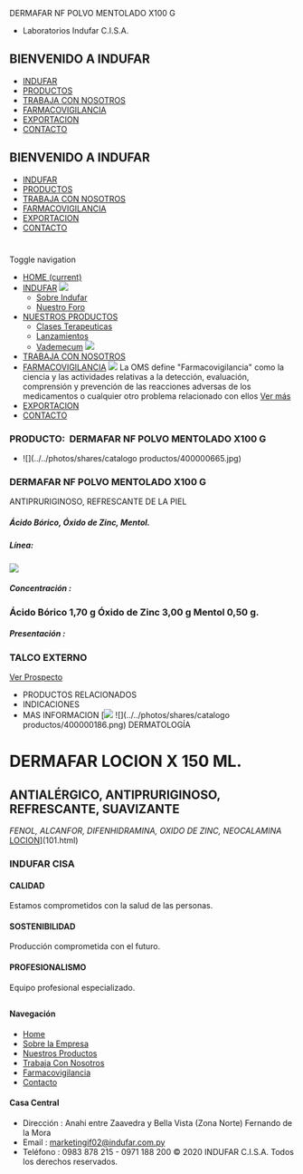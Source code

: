 DERMAFAR NF POLVO MENTOLADO X100 G
- Laboratorios Indufar C.I.S.A.
## BIENVENIDO A INDUFAR
* [INDUFAR](365.html#)
* [PRODUCTOS](365.html#)
* [TRABAJA CON NOSOTROS](365.html#)
* [FARMACOVIGILANCIA](365.html#)
* [EXPORTACION](365.html#)
* [CONTACTO](365.html#)
## BIENVENIDO A INDUFAR
* [INDUFAR](../../index.html)
* [PRODUCTOS](../../productos.html)
* [TRABAJA CON NOSOTROS](../../trabaja_con_nosotros.html)
* [FARMACOVIGILANCIA](../../farmacovigilancia.html)
* [EXPORTACION](../../exportacion.html)
* [CONTACTO](../../contacto.html)
# 
Toggle navigation
* [HOME (current)](../../index.html)
* [INDUFAR](365.html#) 
  [![ ](../../photos/shares/Sistema/Menu/indufar_menul.jpg)](../../institucional.html)
  - [Sobre Indufar](../../institucional.html)
  - [Nuestro Foro](../../blog.html)
* [NUESTROS PRODUCTOS](365.html#) 
  - [Clases Terapeuticas](../clases_terapeuticas.html)
  - [Lanzamientos](../lanzamientos.html)
  - [Vademecum](../../productos.html)
  [![ ](../../photos/shares/Sistema/Menu/productos.png)](../../productos.html)
* [TRABAJA CON NOSOTROS](../../trabaja_con_nosotros.html)
* [FARMACOVIGILANCIA](365.html#) 
  [![ ](../../photos/shares/Sistema/Menu/TUBOS.png)](../../farmacovigilancia.html)
  La OMS define "Farmacovigilancia" como la ciencia y las actividades relativas a la detección, evaluación, comprensión y prevención de las reacciones adversas de los medicamentos o cualquier otro problema relacionado con ellos
  [Ver más](../../farmacovigilancia.html)
* [EXPORTACION](../../exportacion.html)
* [CONTACTO](../../contacto.html)
### PRODUCTO:  DERMAFAR NF POLVO MENTOLADO X100 G
* ![](../../photos/shares/catalogo productos/400000665.jpg)
### **DERMAFAR NF POLVO MENTOLADO X100 G**
ANTIPRURIGINOSO, REFRESCANTE DE LA PIEL
##### **Ácido Bórico, Óxido de Zinc, Mentol.**
##### **Línea:**
[![](../../photos/shares/Laboratorios/lab_indufar.png)](../linea/1.html)
##### **Concentración :**
### Ácido Bórico 1,70 g Óxido de Zinc 3,00 g Mentol 0,50 g.
##### **Presentación :**
### TALCO EXTERNO
[Ver Prospecto](https://www.indufar.com.py/files/shares/prospectos/400000665.pdf)
* PRODUCTOS RELACIONADOS
* INDICACIONES
* MAS INFORMACION
[![](../../photos/shares/Laboratorios/lab_indufar.png)
![](../../photos/shares/catalogo productos/400000186.png)
DERMATOLOGÍA
# DERMAFAR LOCION X 150 ML.
## ANTIALÉRGICO, ANTIPRURIGINOSO, REFRESCANTE, SUAVIZANTE
*FENOL, ALCANFOR, DIFENHIDRAMINA, OXIDO DE ZINC, NEOCALAMINA*
[LOCION](365.html#)](101.html)
### INDUFAR CISA
#### CALIDAD
Estamos comprometidos con la salud de las personas.
#### SOSTENIBILIDAD
Producción comprometida con el futuro.
#### PROFESIONALISMO
Equipo profesional especializado.
## 
#### Navegación
* [Home](../../index.html)
* [Sobre la Empresa](../../institucional.html)
* [Nuestros Productos](../../productos.html)
* [Trabaja Con Nosotros](../../trabaja_con_nosotros.html)
* [Farmacovigilancia](../../farmacovigilancia.html)
* [Contacto](../../contacto.html)
#### Casa Central
* Dirección : Anahi entre Zaavedra y Bella Vista (Zona Norte) Fernando de la Mora
* Email : [marketingif02@indufar.com.py](mailto:marketingif02@indufar.com.py)
* Teléfono : 0983 878 215 - 0971 188 200
© 2020 INDUFAR C.I.S.A. Todos los derechos reservados.